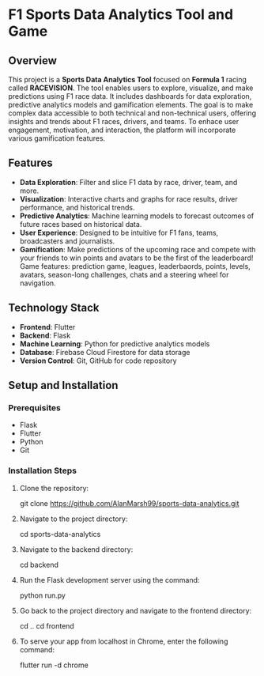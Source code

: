 # F1 Sports Data Analytics Tool and Game

## Overview

This project is a **Sports Data Analytics Tool** focused on **Formula 1** racing called **RACEVISION**. The tool enables users to explore, visualize, and make predictions using F1 race data. It includes dashboards for data exploration, predictive analytics models and gamification elements. The goal is to make complex data accessible to both technical and non-technical users, offering insights and trends about F1 races, drivers, and teams. To enhace user engagement, motivation, and interaction, the platform will incorporate various gamification features.

## Features

- **Data Exploration**: Filter and slice F1 data by race, driver, team, and more.
- **Visualization**: Interactive charts and graphs for race results, driver performance, and historical trends.
- **Predictive Analytics**: Machine learning models to forecast outcomes of future races based on historical data.
- **User Experience**: Designed to be intuitive for F1 fans, teams, broadcasters and journalists.
- **Gamification**: Make predictions of the upcoming race and compete with your friends to win points and avatars to be the first of the leaderboard! Game features: prediction game, leagues, leaderbaords, points, levels, avatars, season-long challenges, chats and a steering wheel for navigation.

## Technology Stack

- **Frontend**: Flutter
- **Backend**: Flask
- **Machine Learning**: Python for predictive analytics models
- **Database**: Firebase Cloud Firestore for data storage
- **Version Control**: Git, GitHub for code repository

## Setup and Installation

### Prerequisites

- Flask
- Flutter
- Python
- Git


### Installation Steps

1. Clone the repository:

    git clone https://github.com/AlanMarsh99/sports-data-analytics.git

2. Navigate to the project directory:

    cd sports-data-analytics

3. Navigate to the backend directory:

    cd backend

4. Run the Flask development server using the command:

    python run.py

5. Go back to the project directory and navigate to the frontend directory:

    cd ..
    cd frontend

6. To serve your app from localhost in Chrome, enter the following command:

    flutter run -d chrome